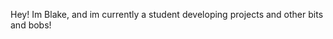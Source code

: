 Hey! Im Blake, and im currently a student developing projects and other bits and bobs! 
<!---
BlakeCon/BlakeCon is a ✨ special ✨ repository because its `README.md` (this file) appears on your GitHub profile.
You can click the Preview link to take a look at your changes.
--->
